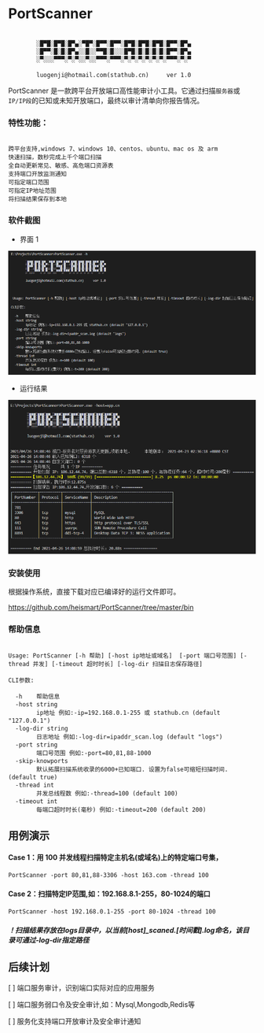 # PortScanner
````

        ░█▀█░█▀█░█▀▄░▀█▀░█▀▀░█▀▀░█▀█░█▀█░█▀█░█▀▀░█▀▄
        ░█▀▀░█░█░█▀▄░░█░░▀▀█░█░░░█▀█░█░█░█░█░█▀▀░█▀▄
        ░▀░░░▀▀▀░▀░▀░░▀░░▀▀▀░▀▀▀░▀░▀░▀░▀░▀░▀░▀▀▀░▀░▀

        luogenji@hotmail.com(stathub.cn)     ver 1.0
````

PortScanner 是一款跨平台开放端口高性能审计小工具。它通过扫描`服务器`或`IP/IP段`的已知或未知开放端口，最终以审计清单向你报告情况。

### 特性功能：
```

跨平台支持,windows 7、windows 10、centos、ubuntu、mac os 及 arm
快速扫描，数秒完成上千个端口扫描
全自动更新常见、敏感、高危端口资源表
支持端口开放监测通知
可指定端口范围
可指定IP地址范围
将扫描结果保存到本地

```

### 软件截图
- 界面 1

![image.png](https://github.com/Heismart/portscanner/blob/main/help.png)

- 运行结果

![image.png](https://github.com/Heismart/portscanner/blob/main/scaned.png)

### 安装使用

根据操作系统，直接下载对应已编译好的运行文件即可。

https://github.com/heismart/PortScanner/tree/master/bin


### 帮助信息
````

Usage: PortScanner [-h 帮助] [-host ip地址或域名]  [-port 端口号范围] [-thread 并发] [-timeout 超时时长] [-log-dir 扫描日志保存路径]

CLI参数:

  -h    帮助信息
  -host string
        ip地址 例如:-ip=192.168.0.1-255 或 stathub.cn (default "127.0.0.1")
  -log-dir string
        日志地址 例如:-log-dir=ipaddr_scan.log (default "logs")
  -port string
        端口号范围 例如:-port=80,81,88-1000
  -skip-knowports
        默认拓展扫描系统收录的6000+已知端口. 设置为false可缩短扫描时间. (default true)
  -thread int
        并发总线程数 例如:-thread=100 (default 100)
  -timeout int
        每端口超时时长(毫秒) 例如:-timeout=200 (default 200)

````

## 用例演示
#### Case 1：用 100 并发线程扫描特定主机名(或域名)上的特定端口号集，
```
PortScanner -port 80,81,88-3306 -host 163.com -thread 100
```
#### Case 2：扫描特定IP范围,如：192.168.8.1-255，80-1024的端口
```
PortScanner -host 192.168.0.1-255 -port 80-1024 -thread 100
```

##### ！扫描结果存放在logs目录中，以当前[host]_scaned.[时间戳].log命名，该目录可通过-log-dir指定路径

## 后续计划

[ ] 端口服务审计，识别端口实际对应的应用服务

[ ] 端口服务弱口令及安全审计,如：Mysql,Mongodb,Redis等

[ ] 服务化支持端口开放审计及安全审计通知



